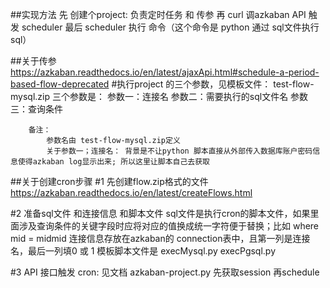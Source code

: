 ##实现方法
先 创建个project: 负责定时任务 和 传参
再 curl 调azkaban API 触发 scheduler
最后 scheduler 执行 命令（这个命令是 python 通过 sql文件执行sql）


##关于传参
https://azkaban.readthedocs.io/en/latest/ajaxApi.html#schedule-a-period-based-flow-deprecated
#执行project 的三个参数，见模板文件： test-flow-mysql.zip
    三个参数是： 
		参数一：连接名
		参数二：需要执行的sql文件名
		参数三：查询条件

		备注：
			参数名由 test-flow-mysql.zip定义
			关于参数一；连接名： 背景是不让python 脚本直接从外部传入数据库账户密码信息使得azkaban log显示出来; 所以这里让脚本自己去获取 
		
##关于创建cron步骤
#1 先创建flow.zip格式的文件
https://azkaban.readthedocs.io/en/latest/createFlows.html

#2 准备sql文件 和连接信息 和脚本文件
	sql文件是执行cron的脚本文件，如果里面涉及查询条件的关键字段时应将对应的值换成统一字符便于替换；比如 where mid = midmid
	连接信息存放在azkaban的 connection表中，且第一列是连接名，最后一列填0 或 1
	模板脚本文件是 execMysql.py execPgsql.py
	
#3 API 接口触发 cron: 见文档 azkaban-project.py
	先获取session 
	再schedule
	